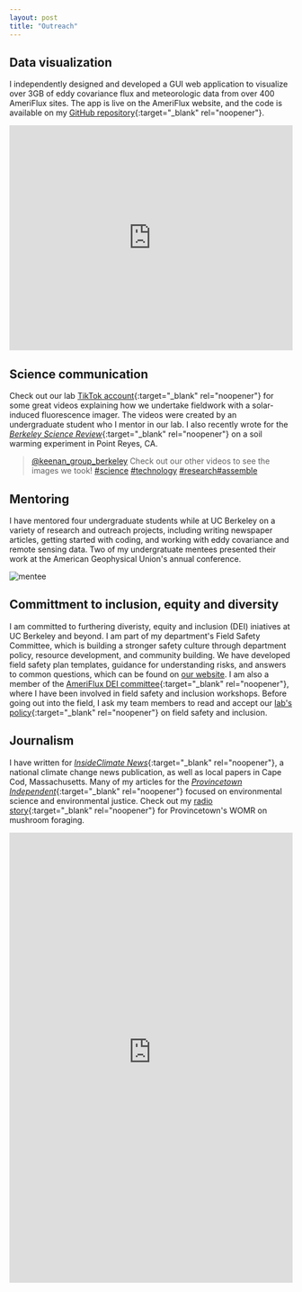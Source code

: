 ```yaml
---
layout: post
title: "Outreach"
---
```

## Data visualization
I independently designed and developed a GUI web application to visualize over 3GB of eddy covariance flux and meteorologic data from over 400 AmeriFlux sites. The app is live on the AmeriFlux website, and the code is available on my [GitHub repository](https://github.com/sruehr/ameriflux_visualization){:target="_blank" rel="noopener"}.

<iframe src="https://ameriflux.shinyapps.io/version1/" style="border: 10px" width="100%" height="400"></iframe>

## Science communication
Check out our lab [TikTok account](https://www.tiktok.com/@keenan_group_berkeley/video/7119601257584790830?is_copy_url=1&is_from_webapp=v1){:target="_blank" rel="noopener"} for some great videos explaining how we undertake fieldwork with a solar-induced fluorescence imager. The videos were created by an undergraduate student who I mentor in our lab. I also recently wrote for the [_Berkeley Science Review_](https://www.berkeleysciencereview.com/article/2022/05/03/out-of-the-soil-into-the-atmosphere){:target="_blank" rel="noopener"} on a soil warming experiment in Point Reyes, CA.

<blockquote class="tiktok-embed" cite="https://www.tiktok.com/@keenan_group_berkeley/video/7119601257584790830" data-video-id="7119601257584790830" style="max-width: 605px;min-width: 325px;" > <section> <a target="_blank" title="@keenan_group_berkeley" href="https://www.tiktok.com/@keenan_group_berkeley">@keenan_group_berkeley</a> Check out our other videos to see the images we took! <a title="science" target="_blank" href="https://www.tiktok.com/tag/science">#science</a> <a title="technology" target="_blank" href="https://www.tiktok.com/tag/technology">#technology</a> <a title="research" target="_blank" href="https://www.tiktok.com/tag/research">#research</a><a title="assemble" target="_blank" href="https://www.tiktok.com/tag/assemble">#assemble</a> 
 </section> </blockquote> <script async src="https://www.tiktok.com/embed.js"></script>

## Mentoring 
I have mentored four undergraduate students while at UC Berkeley on a variety of research and outreach projects, including writing newspaper articles, getting started with coding, and working with eddy covariance and remote sensing data. Two of my undergratuate mentees presented their work at the American Geophysical Union's annual conference.

![mentee](/mentees.jpeg)

## Committment to inclusion, equity and diversity 
I am committed to furthering diveristy, equity and inclusion (DEI) iniatives at UC Berkeley and beyond. I am part of my department's Field Safety Committee, which is building a stronger safety culture through department policy, resource development, and community building. We have developed field safety plan templates, guidance for understanding risks, and answers to common questions, which can be found on [our website](https://ourenvironment.berkeley.edu/service-portal/field-safety). I am also a member of the [AmeriFlux DEI committee](https://ameriflux.lbl.gov/community/group/diversity-equity-and-inclusion-committee/){:target="_blank" rel="noopener"}, where I have been involved in field safety and inclusion workshops. Before going out into the field, I ask my team members to read and accept our [lab's policy](https://docs.google.com/document/d/1HsYOIUlEyzTcOv2s0NeGWneODMmOy28qmMEwzD_I5z8/edit?usp=sharing){:target="_blank" rel="noopener"} on field safety and inclusion.

## Journalism
I have written for [_InsideClimate News_](https://insideclimatenews.org/news/01102019/hurricane-warm-water-climate-change-history-science-study-sediment-core-donnelly-muller/){:target="_blank" rel="noopener"}, a national climate change news publication, as well as local papers in Cape Cod, Massachusetts. Many of my articles for the [_Provincetown Independent_](https://provincetownindependent.org/author/s-ruehr/){:target="_blank" rel="noopener"} focused on environmental science and environmental justice. Check out my [radio story](https://soundcloud.com/womr-podcasts/110119-ocn){:target="_blank" rel="noopener"} for Provincetown's WOMR on mushroom foraging.

<iframe src="https://provincetownindependent.org/author/s-ruehr/" 
        style="border: 10px" 
        width="100%" 
        height="800" 
        sandbox="allow-same-origin allow-scripts">
</iframe>
